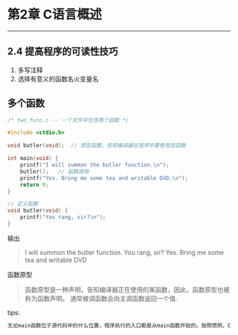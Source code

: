 # 第2章 C语言概述
---
## 2.4 提高程序的可读性技巧
1. 多写注释
2. 选择有意义的函数名火变量名

## 多个函数
```c
/* two_func.c -- 一个文件中包含两个函数 */

#include <stdio.h>

void butler(void);  // 原型函数，告知编译器在程序中要使用该函数

int main(void) {
    printf("I will summon the butler function.\n");
    butler();   // 函数调用
    printf("Yes. Bring me some tea and writable DVD.\n");
    return 0;
}

// 定义函数
void butler(void) {
    printf("You rang, sir?\n");
}
```
输出
> I will summon the butler function.
You rang, sir?
Yes. Bring me some tea and writable DVD

函数原型
> 函数原型是一种声明，告知编译器正在使用的某函数，因此，函数原型也被称为函数声明。
通常被调函数会向主调函数返回一个值.

tips:
```txt
无论main函数位于源代码中的什么位置，程序执行的入口都是从main函数开始的。按照惯例，C语言将main函数放在开头，提供程序的基本骨架。
```